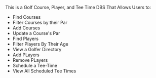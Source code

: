 This is a Golf Course, Player, and Tee Time DBS That Allows Users to:
  - Find Courses
  - Filter Courses by their Par
  - Add Courses
  - Update a Course's Par
  - Find Players
  - Filter Players By Their Age
  - View a Golfer Directory
  - Add PLayers
  - Remove PLayers
  - Schedule a Tee-Time
  - View All Scheduled Tee Times

